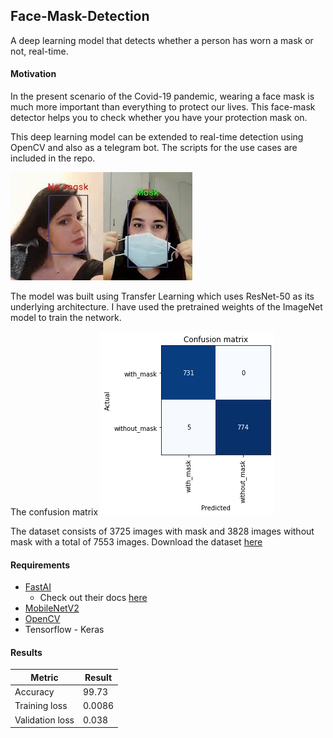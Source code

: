 ## Face-Mask-Detection
A deep learning model that detects whether a person has worn a mask or not, real-time.

#### Motivation
In the present scenario of the Covid-19 pandemic, wearing a face mask is much more important than everything to protect our lives. This face-mask detector helps you to check whether you have your protection mask on. 

This deep learning model can be extended to real-time detection using OpenCV and also as a telegram bot. The scripts for the use cases are included in the repo. 

![Model when deployed real-time](/real-time.jpeg)

The model was built using Transfer Learning which uses ResNet-50 as its underlying architecture. I have used the pretrained weights of the ImageNet model to train the network.

The confusion matrix
![Confuision matrix](/conf-mat.png)

The dataset consists of 3725 images with mask and 3828 images without mask with a total of 7553 images. Download the dataset [here](https://www.kaggle.com/omkargurav/face-mask-dataset)

#### Requirements
* [FastAI](https://www.fast.ai/)
  * Check out their docs [here](https://docs.fast.ai/)
* [MobileNetV2](https://arxiv.org/abs/1801.04381)
* [OpenCV](https://opencv.org/)
* Tensorflow - Keras

#### Results

Metric | Result
--------|-------
Accuracy | 99.73
Training loss | 0.0086
Validation loss | 0.038

